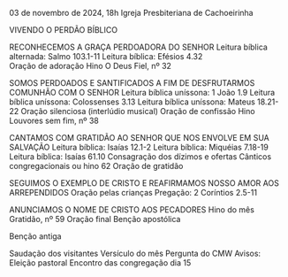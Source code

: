 03 de novembro de 2024, 18h
Igreja Presbiteriana de Cachoeirinha 

VIVENDO O PERDÃO BÍBLICO

RECONHECEMOS A GRAÇA PERDOADORA DO SENHOR
Leitura bíblica alternada: Salmo 103.1-11
Leitura bíblica: Efésios 4.32  
Oração de adoração
Hino O Deus Fiel, nº 32

SOMOS PERDOADOS E SANTIFICADOS A FIM DE DESFRUTARMOS COMUNHÃO COM O SENHOR 
Leitura bíblica uníssona: 1 João 1.9
Leitura bíblica uníssona: Colossenses 3.13
Leitura bíblica uníssona: Mateus 18.21-22
Oração silenciosa (interlúdio musical)
Oração de confissão
Hino Louvores sem fim, nº 38

CANTAMOS COM GRATIDÃO AO SENHOR QUE NOS ENVOLVE EM SUA SALVAÇÃO 
Leitura bíblica: Isaías 12.1-2
Leitura bíblica: Miquéias 7.18-19
Leitura bíblica: Isaías 61.10
Consagração dos dízimos e ofertas
Cânticos congregacionais ou hino 62
Oração de gratidão

SEGUIMOS O EXEMPLO DE CRISTO E REAFIRMAMOS NOSSO AMOR AOS ARREPENDIDOS
Oração pelas crianças
Pregação: 2 Coríntios 2.5-11

ANUNCIAMOS O NOME DE CRISTO AOS PECADORES
Hino do mês Gratidão, nº 59
Oração final 
Benção apostólica

Benção antiga


Saudação dos visitantes
Versículo do mês
Pergunta do CMW
Avisos:
Eleição pastoral
Encontro das congregação dia 15